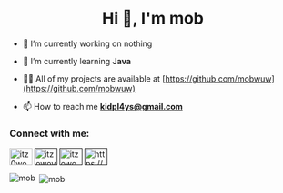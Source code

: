 <h1 align="center">Hi 👋, I'm mob</h1>

- 🔭 I’m currently working on nothing

- 🌱 I’m currently learning **Java**

- 👨‍💻 All of my projects are available at [https://github.com/mobwuw](https://github.com/mobwuw)

- 📫 How to reach me **kidpl4ys@gmail.com**


<h3 align="left">Connect with me:</h3>
<p align="left">
<a href="https://twitter.com/kidpl4ys3" target="blank"><img align="center" src="https://raw.githubusercontent.com/rahuldkjain/github-profile-readme-generator/master/src/images/icons/Social/twitter.svg" alt="itz0wo" height="30" width="40" /></a>
<a href="" target="blank"><img align="center" src="https://raw.githubusercontent.com/rahuldkjain/github-profile-readme-generator/master/src/images/icons/Social/instagram.svg" alt="itzowoyt" height="30" width="40" /></a>
<a href="" target="blank"><img align="center" src="https://raw.githubusercontent.com/rahuldkjain/github-profile-readme-generator/master/src/images/icons/Social/youtube.svg" alt="itzowo" height="30" width="40" /></a>
<a href="" target="blank"><img align="center" src="https://raw.githubusercontent.com/rahuldkjain/github-profile-readme-generator/master/src/images/icons/Social/discord.svg" alt="https://discord.gg/kBeRez3Gn2" height="30" width="40" /></a>
</p>


<p><img alt="mob" align="left" src="https://github-readme-stats.vercel.app/api?username=mobwuw&show_icons=true"/></p>

<p>&nbsp;<img alt="mob" align="center" src="https://github-readme-stats.vercel.app/api/top-langs/?username=mobwuw"/></p>
